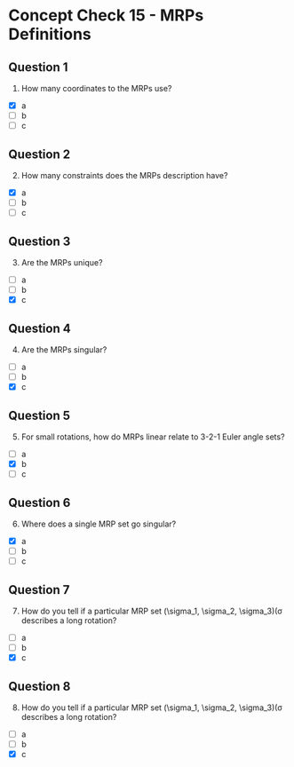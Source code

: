 # Concept Check 15 - MRPs Definitions
## Question 1
1. How many coordinates to the MRPs use?
- [x] a
- [ ] b
- [ ] c
## Question 2
2. How many constraints does the MRPs description have?
- [x] a
- [ ] b
- [ ] c
## Question 3
3. Are the MRPs unique?
- [ ] a
- [ ] b
- [x] c
## Question 4
4. Are the MRPs singular?
- [ ] a
- [ ] b
- [x] c
## Question 5
5. For small rotations, how do MRPs linear relate to 3-2-1 Euler angle sets?
- [ ] a
- [x] b
- [ ] c
## Question 6
6. Where does a single MRP set go singular?
- [x] a
- [ ] b
- [ ] c
## Question 7
7. How do you tell if a particular MRP set (\sigma_1, \sigma_2, \sigma_3)(σ describes a long rotation?
- [ ] a
- [ ] b
- [x] c
## Question 8
8. How do you tell if a particular MRP set (\sigma_1, \sigma_2, \sigma_3)(σ describes a long rotation?
- [ ] a
- [ ] b
- [x] c
